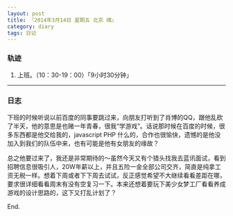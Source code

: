 ```yaml
---
layout: post
title: 『2014年3月14日 星期五 北京 晴』
category: diary
tags: 日记
---
```


### **轨迹**

1. 上班。（10：30-19：00）「9小时30分钟」

- - -

### **日志**

下班的时候听说以前百度的同事要跳过来，向朋友打听到了肖博的QQ，跟他乱砍了半天，他的意思是也赌一年青春，很我“学游戏”。话说那时候在百度的时候，很多东西都是他交给我的，javascript PHP 什么的，合作也很愉快，遗憾的是他没加入到我们的队伍中来，也有可能是他有女朋友的缘故？

总之他要过来了，我还是非常期待的～虽然今天又有个猎头找我去蓝讯面试，看到招聘信息很吸引人，20W年薪以上，并且五险一金全部公司交齐，简直是纯拿工资无税一样。想着下周或者下下周去试试，反正感觉希望不大继续看看差距在哪，要求很详细看看周末有没有空复习一下。本来还想着要玩下美少女梦工厂看看养成游戏的设计思路的，这下又打乱计划了？

End.
